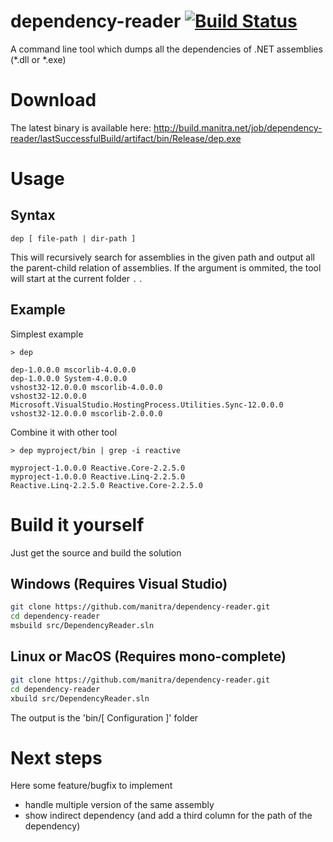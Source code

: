 # dependency-reader [![Build Status](http://build.manitra.net/job/dependency-reader/badge/icon)](http://build.manitra.net/job/dependency-reader/)
A command line tool which dumps all the dependencies of .NET assemblies (*.dll or *.exe)

# Download

The latest binary is available here:
http://build.manitra.net/job/dependency-reader/lastSuccessfulBuild/artifact/bin/Release/dep.exe

# Usage

## Syntax

```
dep [ file-path | dir-path ]
```

This will recursively search for assemblies in the given path and output all the parent-child relation of assemblies.
If the argument is ommited, the tool will start at the current folder `.` .

## Example

Simplest example
```
> dep

dep-1.0.0.0 mscorlib-4.0.0.0
dep-1.0.0.0 System-4.0.0.0
vshost32-12.0.0.0 mscorlib-4.0.0.0
vshost32-12.0.0.0 Microsoft.VisualStudio.HostingProcess.Utilities.Sync-12.0.0.0
vshost32-12.0.0.0 mscorlib-2.0.0.0
```

Combine it with other tool
```
> dep myproject/bin | grep -i reactive

myproject-1.0.0.0 Reactive.Core-2.2.5.0
myproject-1.0.0.0 Reactive.Linq-2.2.5.0
Reactive.Linq-2.2.5.0 Reactive.Core-2.2.5.0
```


# Build it yourself

Just get the source and build the solution

## Windows (Requires Visual Studio)

```bash
git clone https://github.com/manitra/dependency-reader.git
cd dependency-reader
msbuild src/DependencyReader.sln
```

## Linux or MacOS (Requires mono-complete)

```bash
git clone https://github.com/manitra/dependency-reader.git
cd dependency-reader
xbuild src/DependencyReader.sln
```


The output is the 'bin/[ Configuration ]' folder

# Next steps

Here some feature/bugfix to implement

- handle multiple version of the same assembly
- show indirect dependency (and add a third column for the path of the dependency)
